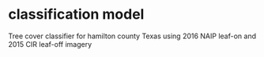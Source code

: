 # classification model
Tree cover classifier for hamilton county Texas using 2016 NAIP leaf-on and 2015 CIR leaf-off imagery 

